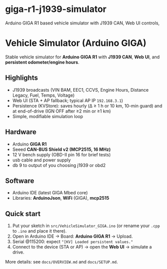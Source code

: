 # giga-r1-j1939-simulator
Arduino GIGA R1 based vehicle simulator with J1939 CAN, Web UI controls,

# Vehicle Simulator (Arduino GIGA)

Stable vehicle simulator for **Arduino GIGA R1** with **J1939 CAN**, **Web UI**, and **persistent odometer/engine hours**.

## Highlights
- J1939 broadcasts (VIN BAM, EEC1, CCVS, Engine Hours, Distance Legacy, Fuel, Temps, Voltage)
- Web UI (STA + AP fallback; typical AP IP `192.168.3.1`)
- Persistence (KVStore): saves hourly (Δ ≥ 1 h or 10 km, 10-min guard) and at end-of-drive (IGN OFF after ≥2 min or ≥1 km)
- Simple, modifiable simulation loop

## Hardware
- Arduino **GIGA R1**
- Seeed **CAN-BUS Shield v2 (MCP2515, 16 MHz)**
- 12 V bench supply (OBD-II pin 16 for brief tests)
- usb cable and power supply
- db 9 to output of you choosing j1939 or obd2

## Software
- Arduino IDE (latest GIGA Mbed core)
- Libraries: **ArduinoJson**, **WiFi** (GIGA), **mcp2515**

## Quick start
1. Put your sketch in `src/VehicleSimulator_GIGA.ino` (or rename your `.cpp` to `.ino` and place it there).
2. Open in Arduino IDE → Board: **Arduino GIGA R1** → Upload.
3. Serial @115200: expect `"[KV] Loaded persistent values."`
4. Connect to the device (STA or AP) → open the **Web UI** → simulate a drive.

More details: see `docs/OVERVIEW.md` and `docs/SETUP.md`.
